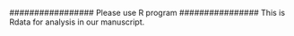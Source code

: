 ################# Please use R program ################
This is Rdata for analysis in our manuscript.
